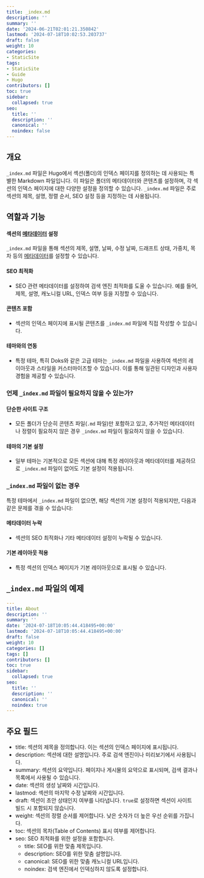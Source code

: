 ```yaml
---
title: _index.md
description: ''
summary: ''
date: '2024-06-21T02:01:21.350842'
lastmod: '2024-07-18T10:02:53.203737'
draft: false
weight: 10
categories:
- StaticSite
tags:
- StaticSite
- Guide
- Hugo
contributors: []
toc: true
sidebar:
  collapsed: true
seo:
  title: ''
  description: ''
  canonical: ''
  noindex: false
---
```


## 개요

`_index.md` 파일은 Hugo에서 섹션(폴더)의 인덱스 페이지를 정의하는 데 사용되는 특별한 Markdown 파일입니다. 이 파일은 폴더의 메타데이터와 콘텐츠를 설정하며, 각 섹션의 인덱스 페이지에 대한 다양한 설정을 정의할 수 있습니다. `_index.md` 파일은 주로 섹션의 제목, 설명, 정렬 순서, SEO 설정 등을 지정하는 데 사용됩니다.

## 역할과 기능

#### 섹션의 [메타데이터](Front%20Matter.md) 설정    
`_index.md` 파일을 통해 섹션의 제목, 설명, 날짜, 수정 날짜, 드래프트 상태, 가중치, 목차 등의 [메타데이터](Front%20Matter.md)를 설정할 수 있습니다.
#### SEO 최적화
- SEO 관련 메타데이터를 설정하여 검색 엔진 최적화를 도울 수 있습니다. 예를 들어, 제목, 설명, 캐노니컬 URL, 인덱스 여부 등을 지정할 수 있습니다.
#### 콘텐츠 포함    
- 섹션의 인덱스 페이지에 표시될 콘텐츠를 `_index.md` 파일에 직접 작성할 수 있습니다.
#### 테마와의 연동    
- 특정 테마, 특히 Doks와 같은 고급 테마는 `_index.md` 파일을 사용하여 섹션의 레이아웃과 스타일을 커스터마이즈할 수 있습니다. 이를 통해 일관된 디자인과 사용자 경험을 제공할 수 있습니다.
### 언제 `_index.md` 파일이 필요하지 않을 수 있는가?
#### 단순한 사이트 구조
- 모든 폴더가 단순히 콘텐츠 파일(`.md` 파일)만 포함하고 있고, 추가적인 메타데이터나 정렬이 필요하지 않은 경우 `_index.md` 파일이 필요하지 않을 수 있습니다.
#### 테마의 기본 설정
- 일부 테마는 기본적으로 모든 섹션에 대해 특정 레이아웃과 메타데이터를 제공하므로 `_index.md` 파일이 없어도 기본 설정이 적용됩니다.
### `_index.md` 파일이 없는 경우
특정 테마에서 `_index.md` 파일이 없으면, 해당 섹션의 기본 설정이 적용되지만, 다음과 같은 문제를 겪을 수 있습니다:
#### 메타데이터 누락
- 섹션의 SEO 최적화나 기타 메타데이터 설정이 누락될 수 있습니다.
#### 기본 레이아웃 적용
- 특정 섹션의 인덱스 페이지가 기본 레이아웃으로 표시될 수 있습니다.

## `_index.md` 파일의 예제

```yaml file:_index.md
---
title: About
description: ''
summary: ''
date: '2024-07-18T10:05:44.418495+00:00'
lastmod: '2024-07-18T10:05:44.418495+00:00'
draft: false
weight: 10
categories: []
tags: []
contributors: []
toc: true
sidebar:
  collapsed: true
seo:
  title: ''
  description: ''
  canonical: ''
  noindex: true
---

```

## 주요 필드

- title: 섹션의 제목을 정의합니다. 이는 섹션의 인덱스 페이지에 표시됩니다.
- description: 섹션에 대한 설명입니다. 주로 검색 엔진이나 미리보기에서 사용됩니다.
- summary: 섹션의 요약입니다. 페이지나 게시물의 요약으로 표시되며, 검색 결과나 목록에서 사용될 수 있습니다.
- date: 섹션의 생성 날짜와 시간입니다.
- lastmod: 섹션의 마지막 수정 날짜와 시간입니다.
- draft: 섹션이 초안 상태인지 여부를 나타냅니다. `true`로 설정하면 섹션이 사이트 빌드 시 포함되지 않습니다.
- weight: 섹션의 정렬 순서를 제어합니다. 낮은 숫자가 더 높은 우선 순위를 가집니다.
- toc: 섹션의 목차(Table of Contents) 표시 여부를 제어합니다.
- seo: SEO 최적화를 위한 설정을 포함합니다.
    - title: SEO를 위한 맞춤 제목입니다.
    - description: SEO를 위한 맞춤 설명입니다.
    - canonical: SEO를 위한 맞춤 캐노니컬 URL입니다.
    - noindex: 검색 엔진에서 인덱싱하지 않도록 설정합니다.